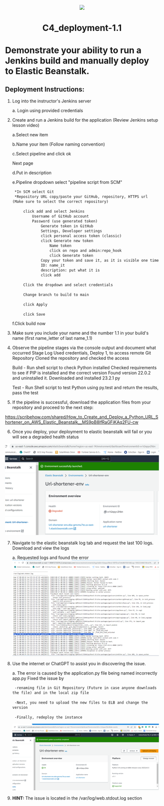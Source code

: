 <p align="center">
<img src="https://github.com/kura-labs-org/kuralabs_deployment_1/blob/main/Kuralogo.png">
</p>
<h1 align="center">C4_deployment-1.1<h1> 

Demonstrate your ability to run a Jenkins build and manually deploy to Elastic Beanstalk.

## Deployment Instructions:
1. Log into the instructor's Jenkins server
   
	a. Login using provided credentials

2. Create and run a Jenkins build for the application (Review Jenkins setup lesson video)
   
	a.Select new item

	b.Name your item (Follow naming convention)

	c.Select pipeline and click ok

	Next page

	d.Put in description

	e.Pipeline dropdown select "pipeline script from SCM"

		*In SCM select Git
   		*Repository URL copy/paste your GitHub, repository, HTTPS url (Make sure to select the correct repository)
   
			click add and select Jenkins
   				Username of GitHub account
   				Password (use generated token)
   					Generate token in GitHub
   					Settings, Developer settings
   					click personal access token (classic)
   					click Generate new token
   						Name token
   						click on repo and admin:repo_hook
   						click Generate token
   					Copy your token and save it, as it is visible one time
   					ID: name_it
   					description: put what it is
   					click add
   
			Click the dropdown and select credentials
   
			Change branch to build to main
   
			click Apply
   
			click Save
   
	f.Click build now
		
3. Make sure you include your name and the number 1.1 in your build's name (first name_letter of last name_1.1)

4. Observe the pipeline stages via the console output and document what occurred
	Stage Log Used credentials, Deploy 1, to access remote Git Repository Cloned the repository and checked the access

	Build - Run shell script to check Python installed Checked requirements to see if PIP is installed and the correct version Found version 22.0.2 and uninstalled it. Downloaded and installed 23.2.1 py

	Test - Run Shell script to test Python using py.test and return the results, pass the test

5. If the pipeline is successful, download the application files from your repository and proceed to the next step:

https://scribehow.com/shared/How_to_Create_and_Deploy_a_Python_URL_Shortener_on_AWS_Elastic_Beanstalk__MS9pB8lfRaGFiKAq2FU-cw

6. Once you deploy, your deployment to elastic beanstalk will fail or you will see a degraded health status

  ![image](https://github.com/andmulLABS01/Deployment_1.1AM/blob/main/ELB_status-1_1a.PNG)
   
7. Navigate to the elastic beanstalk log tab and request the last 100 logs. Download and view  the logs

   a. Requested logs and found the error
   ![image](https://github.com/andmulLABS01/Deployment_1.1AM/blob/main/ELB_status-1_1error.PNG)
   
9. Use the internet or ChatGPT to assist you in discovering the issue.

    a. The error is caused by the application.py file being named incorrectly app.py
   	Fixed the issue by

   		-renaming file in Git Repository (Future in case anyone downloads the file) and in the local zip file

   		-Next, you need to upload the new files to ELB and change the version

   		-Finally, redeploy the instance		

    ![image](https://github.com/andmulLABS01/Deployment_1.1AM/blob/main/ELB_status-1_1b.PNG)
10. **HINT:** The issue is located in the /var/log/web.stdout.log section 
